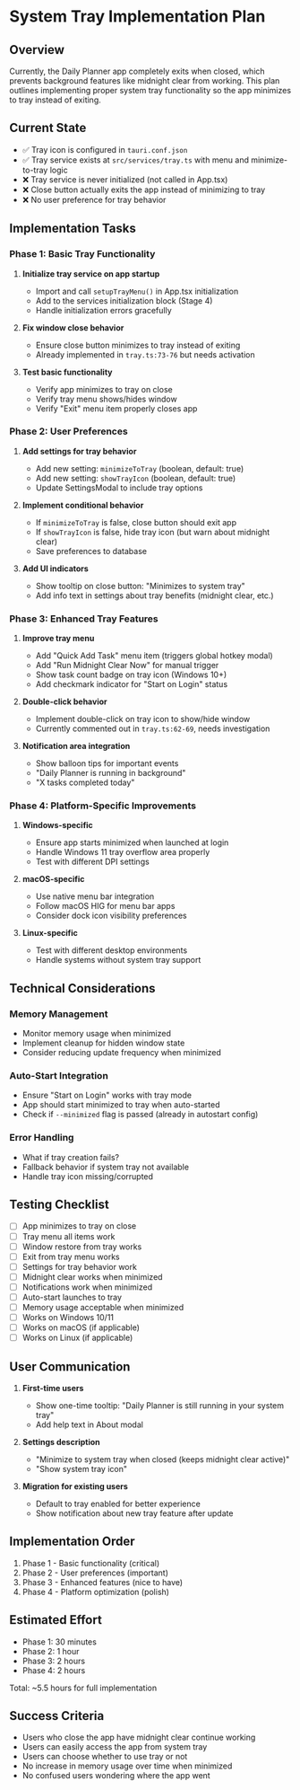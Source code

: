# System Tray Implementation Plan

## Overview
Currently, the Daily Planner app completely exits when closed, which prevents background features like midnight clear from working. This plan outlines implementing proper system tray functionality so the app minimizes to tray instead of exiting.

## Current State
- ✅ Tray icon is configured in `tauri.conf.json`
- ✅ Tray service exists at `src/services/tray.ts` with menu and minimize-to-tray logic
- ❌ Tray service is never initialized (not called in App.tsx)
- ❌ Close button actually exits the app instead of minimizing to tray
- ❌ No user preference for tray behavior

## Implementation Tasks

### Phase 1: Basic Tray Functionality
1. **Initialize tray service on app startup**
   - Import and call `setupTrayMenu()` in App.tsx initialization
   - Add to the services initialization block (Stage 4)
   - Handle initialization errors gracefully

2. **Fix window close behavior**
   - Ensure close button minimizes to tray instead of exiting
   - Already implemented in `tray.ts:73-76` but needs activation

3. **Test basic functionality**
   - Verify app minimizes to tray on close
   - Verify tray menu shows/hides window
   - Verify "Exit" menu item properly closes app

### Phase 2: User Preferences
1. **Add settings for tray behavior**
   - Add new setting: `minimizeToTray` (boolean, default: true)
   - Add new setting: `showTrayIcon` (boolean, default: true)
   - Update SettingsModal to include tray options

2. **Implement conditional behavior**
   - If `minimizeToTray` is false, close button should exit app
   - If `showTrayIcon` is false, hide tray icon (but warn about midnight clear)
   - Save preferences to database

3. **Add UI indicators**
   - Show tooltip on close button: "Minimizes to system tray"
   - Add info text in settings about tray benefits (midnight clear, etc.)

### Phase 3: Enhanced Tray Features
1. **Improve tray menu**
   - Add "Quick Add Task" menu item (triggers global hotkey modal)
   - Add "Run Midnight Clear Now" for manual trigger
   - Show task count badge on tray icon (Windows 10+)
   - Add checkmark indicator for "Start on Login" status

2. **Double-click behavior**
   - Implement double-click on tray icon to show/hide window
   - Currently commented out in `tray.ts:62-69`, needs investigation

3. **Notification area integration**
   - Show balloon tips for important events
   - "Daily Planner is running in background"
   - "X tasks completed today"

### Phase 4: Platform-Specific Improvements
1. **Windows-specific**
   - Ensure app starts minimized when launched at login
   - Handle Windows 11 tray overflow area properly
   - Test with different DPI settings

2. **macOS-specific**
   - Use native menu bar integration
   - Follow macOS HIG for menu bar apps
   - Consider dock icon visibility preferences

3. **Linux-specific**
   - Test with different desktop environments
   - Handle systems without system tray support

## Technical Considerations

### Memory Management
- Monitor memory usage when minimized
- Implement cleanup for hidden window state
- Consider reducing update frequency when minimized

### Auto-Start Integration
- Ensure "Start on Login" works with tray mode
- App should start minimized to tray when auto-started
- Check if `--minimized` flag is passed (already in autostart config)

### Error Handling
- What if tray creation fails?
- Fallback behavior if system tray not available
- Handle tray icon missing/corrupted

## Testing Checklist
- [ ] App minimizes to tray on close
- [ ] Tray menu all items work
- [ ] Window restore from tray works
- [ ] Exit from tray menu works
- [ ] Settings for tray behavior work
- [ ] Midnight clear works when minimized
- [ ] Notifications work when minimized
- [ ] Auto-start launches to tray
- [ ] Memory usage acceptable when minimized
- [ ] Works on Windows 10/11
- [ ] Works on macOS (if applicable)
- [ ] Works on Linux (if applicable)

## User Communication
1. **First-time users**
   - Show one-time tooltip: "Daily Planner is still running in your system tray"
   - Add help text in About modal

2. **Settings description**
   - "Minimize to system tray when closed (keeps midnight clear active)"
   - "Show system tray icon"

3. **Migration for existing users**
   - Default to tray enabled for better experience
   - Show notification about new tray feature after update

## Implementation Order
1. Phase 1 - Basic functionality (critical)
2. Phase 2 - User preferences (important)
3. Phase 3 - Enhanced features (nice to have)
4. Phase 4 - Platform optimization (polish)

## Estimated Effort
- Phase 1: 30 minutes
- Phase 2: 1 hour
- Phase 3: 2 hours
- Phase 4: 2 hours

Total: ~5.5 hours for full implementation

## Success Criteria
- Users who close the app have midnight clear continue working
- Users can easily access the app from system tray
- Users can choose whether to use tray or not
- No increase in memory usage over time when minimized
- No confused users wondering where the app went